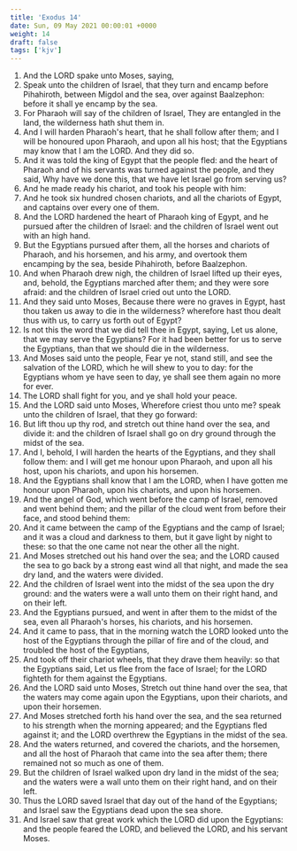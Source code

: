 ```yaml
---
title: 'Exodus 14'
date: Sun, 09 May 2021 00:00:01 +0000
weight: 14
draft: false
tags: ['kjv'] 
---
```


1. And the LORD spake unto Moses, saying,
2. Speak unto the children of Israel, that they turn and encamp before Pihahiroth, between Migdol and the sea, over against Baalzephon: before it shall ye encamp by the sea.
3. For Pharaoh will say of the children of Israel, They are entangled in the land, the wilderness hath shut them in.
4. And I will harden Pharaoh's heart, that he shall follow after them; and I will be honoured upon Pharaoh, and upon all his host; that the Egyptians may know that I am the LORD. And they did so.
5. And it was told the king of Egypt that the people fled: and the heart of Pharaoh and of his servants was turned against the people, and they said, Why have we done this, that we have let Israel go from serving us?
6. And he made ready his chariot, and took his people with him:
7. And he took six hundred chosen chariots, and all the chariots of Egypt, and captains over every one of them.
8. And the LORD hardened the heart of Pharaoh king of Egypt, and he pursued after the children of Israel: and the children of Israel went out with an high hand.
9. But the Egyptians pursued after them, all the horses and chariots of Pharaoh, and his horsemen, and his army, and overtook them encamping by the sea, beside Pihahiroth, before Baalzephon.
10. And when Pharaoh drew nigh, the children of Israel lifted up their eyes, and, behold, the Egyptians marched after them; and they were sore afraid: and the children of Israel cried out unto the LORD.
11. And they said unto Moses, Because there were no graves in Egypt, hast thou taken us away to die in the wilderness? wherefore hast thou dealt thus with us, to carry us forth out of Egypt?
12. Is not this the word that we did tell thee in Egypt, saying, Let us alone, that we may serve the Egyptians? For it had been better for us to serve the Egyptians, than that we should die in the wilderness.
13. And Moses said unto the people, Fear ye not, stand still, and see the salvation of the LORD, which he will shew to you to day: for the Egyptians whom ye have seen to day, ye shall see them again no more for ever.
14. The LORD shall fight for you, and ye shall hold your peace.
15. And the LORD said unto Moses, Wherefore criest thou unto me? speak unto the children of Israel, that they go forward:
16. But lift thou up thy rod, and stretch out thine hand over the sea, and divide it: and the children of Israel shall go on dry ground through the midst of the sea.
17. And I, behold, I will harden the hearts of the Egyptians, and they shall follow them: and I will get me honour upon Pharaoh, and upon all his host, upon his chariots, and upon his horsemen.
18. And the Egyptians shall know that I am the LORD, when I have gotten me honour upon Pharaoh, upon his chariots, and upon his horsemen.
19. And the angel of God, which went before the camp of Israel, removed and went behind them; and the pillar of the cloud went from before their face, and stood behind them:
20. And it came between the camp of the Egyptians and the camp of Israel; and it was a cloud and darkness to them, but it gave light by night to these: so that the one came not near the other all the night.
21. And Moses stretched out his hand over the sea; and the LORD caused the sea to go back by a strong east wind all that night, and made the sea dry land, and the waters were divided.
22. And the children of Israel went into the midst of the sea upon the dry ground: and the waters were a wall unto them on their right hand, and on their left.
23. And the Egyptians pursued, and went in after them to the midst of the sea, even all Pharaoh's horses, his chariots, and his horsemen.
24. And it came to pass, that in the morning watch the LORD looked unto the host of the Egyptians through the pillar of fire and of the cloud, and troubled the host of the Egyptians,
25. And took off their chariot wheels, that they drave them heavily: so that the Egyptians said, Let us flee from the face of Israel; for the LORD fighteth for them against the Egyptians.
26. And the LORD said unto Moses, Stretch out thine hand over the sea, that the waters may come again upon the Egyptians, upon their chariots, and upon their horsemen.
27. And Moses stretched forth his hand over the sea, and the sea returned to his strength when the morning appeared; and the Egyptians fled against it; and the LORD overthrew the Egyptians in the midst of the sea.
28. And the waters returned, and covered the chariots, and the horsemen, and all the host of Pharaoh that came into the sea after them; there remained not so much as one of them.
29. But the children of Israel walked upon dry land in the midst of the sea; and the waters were a wall unto them on their right hand, and on their left.
30. Thus the LORD saved Israel that day out of the hand of the Egyptians; and Israel saw the Egyptians dead upon the sea shore.
31. And Israel saw that great work which the LORD did upon the Egyptians: and the people feared the LORD, and believed the LORD, and his servant Moses.
